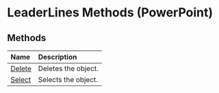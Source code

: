 
# LeaderLines Methods (PowerPoint)

## Methods



|**Name**|**Description**|
|:-----|:-----|
| [Delete](75b6a628-40dd-3ee4-62f0-1d1e4f4c85b2.md)|Deletes the object.|
| [Select](a146a575-89ef-28c6-4f0e-ede101835573.md)|Selects the object.|
